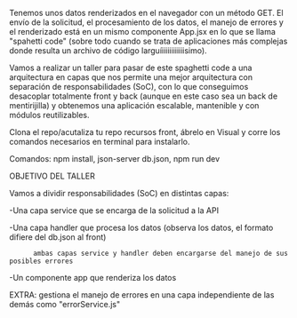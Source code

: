 Tenemos unos datos renderizados en el navegador con un método GET. 
El envío de la solicitud, el procesamiento de los datos, el manejo de errores y el renderizado está en un mismo componente App.jsx
en lo que se llama "spahetti code" (sobre todo cuando se trata de aplicaciones más complejas donde resulta un archivo de código
larguíiiiiiiiiiiiisimo).

Vamos a realizar un taller para pasar de este spaghetti code a una arquitectura en capas que nos permite una mejor arquitectura con separación de responsabilidades (SoC), con lo que conseguimos desacoplar totalmente front y back (aunque en este caso sea un back de mentirijilla) y obtenemos una aplicación escalable, mantenible y con módulos reutilizables.

Clona el repo/acutaliza tu repo recursos front, ábrelo en Visual y corre los comandos necesarios en terminal para instalarlo.

Comandos: npm install, json-server db.json, npm run dev
       


OBJETIVO DEL TALLER

Vamos a dividir responsabilidades (SoC) en distintas capas:

-Una capa service que se encarga de la solicitud a la API

-Una capa handler que procesa los datos (observa los datos, el formato difiere del db.json al front)

          ambas capas service y handler deben encargarse del manejo de sus posibles errores

-Un componente app que renderiza los datos


EXTRA: gestiona el manejo de errores en una capa independiente de las demás como "errorService.js"
